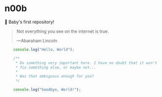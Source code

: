 # n00b
:baby: Baby's first repository!

> Not everything you see on the internet is true.
>
> &mdash;Abaraham Lincoln

```javascript
    console.log("Hello, World");

    /**
     * Do something very important here. I have no doubt that it won't not maybe
     * fix something else, or maybe not...
     *
     * Was that ambiguous enough for you?
     */

    console.log("Goodbye, World!");
```
